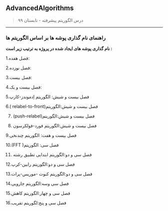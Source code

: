 ## AdvancedAlgorithms

> درس الگوریتم پیشرفته - تابستان ۹۹
---
### راهنمای نام گذاری پوشه ها بر اساس الگوریتم ها

**نام گذاری پوشه های ایجاد شده در پروژه به ترتیب زیر است :**


1.فصل هفده:

2.فصل نوزده:

3.فصل بیست:

4.فصل بیست و یک:

5.فصل بیست و شیش: الگوریتم اِدموندز-کارپ

6.( relabel-to-front)فصل بیست و شیش:الگوریتم

7. (push-relabel)فصل بیست و شیش:الگوریتم

8. فصل بیست و شیش:الگوریتم فورد-فولکرسون

9.فصل بیست و هفت: الگوریتم چندنخی

10.(FFT )فصل سی: الگوریتم

11. فصل سی و دو:الگوریتم ابتدایی تطبیق رشته 

12.فصل سی و دو:الگوریتم رابین-کرپ

13.فصل سی و دو:الگوریتم کنوت -موریس-پرات

14.فصل سی وسه:الگوریتم جارویی

15.فصل سی و چهار:الگوریتم کاهش

16.فصل سی و پنج:لگوریتم تقریب


